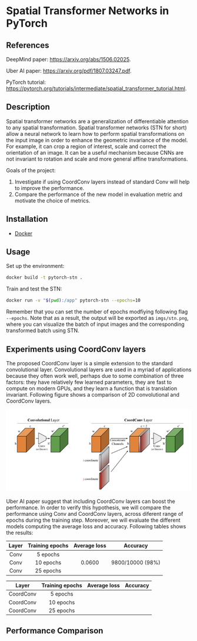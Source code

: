 # Spatial Transformer Networks in PyTorch

## References

DeepMind paper: https://arxiv.org/abs/1506.02025.

Uber AI paper: https://arxiv.org/pdf/1807.03247.pdf.

PyTorch tutorial: https://pytorch.org/tutorials/intermediate/spatial_transformer_tutorial.html.

## Description

Spatial transformer networks are a generalization of differentiable attention to any spatial transformation. Spatial transformer networks (STN for short) allow a neural network to learn how to perform spatial transformations on the input image in order to enhance the geometric invariance of the model. For example, it can crop a region of interest, scale and correct the orientation of an image. It can be a useful mechanism because CNNs are not invariant to rotation and scale and more general affine transformations. 

Goals of the project:

1. Investigate if using CoordConv layers instead of standard Conv will help to improve the performance.
2. Compare the performance of the new model in evaluation metric and motivate the choice of metrics.

## Installation

- [Docker](https://docs.docker.com/get-docker)

## Usage

Set up the environment:
```sh
docker build -t pytorch-stn . 
```

Train and test the STN:
```sh
docker run -v "$(pwd):/app" pytorch-stn --epochs=10
```

Remember that you can set the number of epochs modfiying following flag `--epochs`. Note that as a result, the output will be exported as `imgs/stn.png`, where you can visualize the batch of input images and the corresponding transformed batch using STN.

## Experiments using CoordConv layers

The proposed CoordConv layer is a simple extension to the standard convolutional layer. Convolutional layers are used in a myriad of applications because they often work well, perhaps due to some combination of three factors: they have relatively few learned parameters, they are fast to compute on modern GPUs, and they learn a function that is translation invariant. Following figure shows a comparison of 2D convolutional and CoordConv layers.

![alt text](https://github.com/vicsesi/Pytorch-STN/blob/main/imgs/layers.png?raw=true)

Uber AI paper suggest that including CoordConv layers can boost the performance. In order to verify this hypothesis, we will compare the performance using Conv and CoordConv layers, across diferent range of epochs during the training step. Moreover, we will evaluate the different models computing the average loss and accuracy. Following tables shows the results:

| Layer | Training epochs | Average loss | Accuracy
| :---: | :---: | :---: | :---: |
| Conv | 5 epochs |  | | 
| Conv | 10 epochs |  0.0600 | 9800/10000 (98%) | 
| Conv | 25 epochs |  |  | 

| Layer | Training epochs | Average loss | Accuracy
| :---: | :---: | :---: | :---: |
| CoordConv | 5 epochs |  | | 
| CoordConv | 10 epochs |  | 
| CoordConv | 25 epochs |  |  | 

## Performance Comparison 

